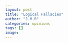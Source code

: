 ```yaml
---
layout: post
title: "Logical Fallacies"
author: "J.M.R"
categories: opinions
tags: []
image:
---
```


